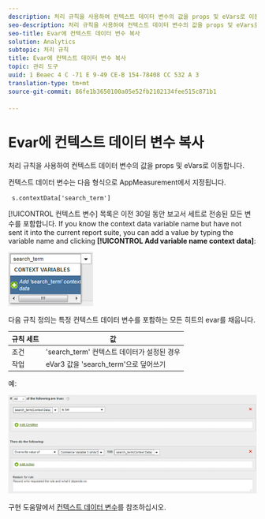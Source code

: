 ```yaml
---
description: 처리 규칙을 사용하여 컨텍스트 데이터 변수의 값을 props 및 eVars로 이동합니다.
seo-description: 처리 규칙을 사용하여 컨텍스트 데이터 변수의 값을 props 및 eVars로 이동합니다.
seo-title: Evar에 컨텍스트 데이터 변수 복사
solution: Analytics
subtopic: 처리 규칙
title: Evar에 컨텍스트 데이터 변수 복사
topic: 관리 도구
uuid: 1 Beaec 4 C -71 E 9-49 CE-B 154-78408 CC 532 A 3
translation-type: tm+mt
source-git-commit: 86fe1b3650100a05e52fb2102134fee515c871b1

---
```



# Evar에 컨텍스트 데이터 변수 복사

처리 규칙을 사용하여 컨텍스트 데이터 변수의 값을 props 및 eVars로 이동합니다.

컨텍스트 데이터 변수는 다음 형식으로 AppMeasurement에서 지정됩니다.

```
 s.contextData['search_term']
```

[!UICONTROL 컨텍스트 변수] 목록은 이전 30일 동안 보고서 세트로 전송된 모든 변수를 포함합니다. If you know the context data variable name but have not sent it into the current report suite, you can add a value by typing the variable name and clicking **[!UICONTROL Add variable name context data]**:

![](assets/add-context-variable.png)

다음 규칙 정의는 특정 컨텍스트 데이터 변수를 포함하는 모든 히트의 evar를 채웁니다.

| 규칙 세트 | 값 |
|---|---|
| 조건 | 'search_term' 컨텍스트 데이터가 설정된 경우 |
| 작업 | eVar3 값을 'search_term'으로 덮어쓰기 |

예:

![](assets/set-context-data.png)

구현 도움말에서 [컨텍스트 데이터 변수](https://marketing.adobe.com/resources/help/en_US/sc/implement/index.html?f=context_data_variables)를 참조하십시오.
